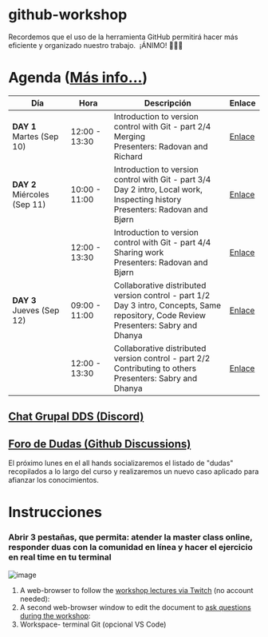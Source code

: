 # github-workshop
Recordemos que el uso de la herramienta GitHub permitirá hacer más eficiente y organizado nuestro trabajo. 
¡ÁNIMO! 🚀🚀🚀



# Agenda ([Más info...](https://coderefinery.github.io/2024-09-10-workshop/#schedule))
| Día | Hora                | Descripción                                                                                           | Enlace                                                 |
|-----|---------------------|-------------------------------------------------------------------------------------------------------|--------------------------------------------------------|
| **DAY 1**<br>Martes (Sep 10)  | 12:00 - 13:30       | Introduction to version control with Git - part 2/4<br>Merging<br>Presenters: Radovan and Richard | [Enlace](https://coderefinery.github.io/git-intro/)     |
| **DAY 2**<br>Miércoles (Sep 11) | 10:00 - 11:00       | Introduction to version control with Git - part 3/4<br>Day 2 intro, Local work, Inspecting history<br>Presenters: Radovan and Bjørn | [Enlace](https://coderefinery.github.io/git-intro/)     |
|                         | 12:00 - 13:30       | Introduction to version control with Git - part 4/4<br>Sharing work<br>Presenters: Radovan and Bjørn | [Enlace](https://coderefinery.github.io/git-intro/)     |
| **DAY 3**<br>Jueves (Sep 12) | 09:00 - 11:00       | Collaborative distributed version control - part 1/2<br>Day 3 intro, Concepts, Same repository, Code Review<br>Presenters: Sabry and Dhanya | [Enlace](https://coderefinery.github.io/git-collaborative/) |
|                         | 12:00 - 13:30       | Collaborative distributed version control - part 2/2<br>Contributing to others<br>Presenters: Sabry and Dhanya | [Enlace](https://coderefinery.github.io/git-collaborative/) |

## [Chat Grupal DDS (Discord)](https://discord.gg/SdaWhHAn)

## [Foro de Dudas (Github Discussions)](https://github.com/DeduceDS/github-workshop/discussions)
El próximo lunes en el all hands socializaremos el listado de "dudas" recopilados a lo largo del curso y realizaremos un nuevo caso aplicado para afianzar los conocimientos. 

# Instrucciones
### Abrir 3 pestañas, que permita: atender la master class online, responder duas con la comunidad en línea y hacer el ejercicio en real time en tu terminal

![image](https://github.com/user-attachments/assets/1f2e36f4-dde4-403b-8059-d6e44b0cf218)


1) A web-browser to follow the [workshop lectures via Twitch](https://m.twitch.tv/coderefinery) (no account needed):
2) A second web-browser window to edit the document to [ask questions during the workshop](https://notes.coderefinery.org/workshop-2024-september):
3) Workspace- terminal Git (opcional VS Code)




